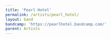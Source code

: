 ```yaml
---
title: 'Pearl Hotel'
permalink: /artists/pearl_hotel/
layout: band
bandcamp: 'https://pearlhotel.bandcamp.com/'
parent: Artists
---
```

